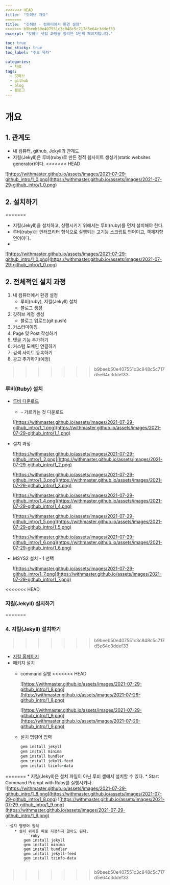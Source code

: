 ```yaml
---
<<<<<<< HEAD
title:  "깃허브 개요"
=======
title:  "깃허브 - 컴퓨터에서 환경 설정"
>>>>>>> b9beeb50e407551c3c848c5c717d5e64c3ddef33
excerpt: "깃허브 셋업 과정을 정리한 1번째 페이지입니다."

toc: true
toc_sticky: true
toc_label: "주요 목차"

categories:
  - 자료
tags:
  - 깃허브
  - github
  - blog
  - 블로그
---
```


# 개요

## 1. 관계도

- 내 컴퓨터, github, Jekyll의 관계도
- 지킬(Jekyll)은 루비(ruby)로 만든 정적 웹사이트 생성기(static websites generator)이다.
<<<<<<< HEAD

![https://withmaster.github.io/assets/images/2021-07-29-github_intro/1_0.png](https://withmaster.github.io/assets/images/2021-07-29-github_intro/1_0.png)

## 2. 설치하기
=======
- 지킬(Jekyll)을 설치하고, 싱행시키기 위해서는 루비(ruby)를 먼저 설치해야 한다.
- 루비(ruby)는 인터프리터 형식으로 실행되는 고기능 스크립트 언어이고, 객체지향언어이다.
- 
![https://withmaster.github.io/assets/images/2021-07-29-github_intro/1_0.png](https://withmaster.github.io/assets/images/2021-07-29-github_intro/1_0.png)

## 2. 전체적인 설치 과정
1. 내 컴퓨터에서 환경 설정
    * 루비(ruby), 지킬(Jekyll) 설치
    * 블로그 생성
2. 깃허브 계정 생성
    * 블로그 업로드(git push)
3. 커스터마이징
4. Page 및 Post 작성하기
5. 댓글 기능 추가하기
6. 커스텀 도메인 연결하기
7. 검색 사이트 등록하기
8. 광고 추가하기(예정)
>>>>>>> b9beeb50e407551c3c848c5c717d5e64c3ddef33

### 루비(Ruby) 설치

- [루비 다운로드](https://rubyinstaller.org/downloads/)
    - `⇒` 가르키는 것 다운로드

    ![https://withmaster.github.io/assets/images/2021-07-29-github_intro/1_1.png](https://withmaster.github.io/assets/images/2021-07-29-github_intro/1_1.png)

- 설치 과정

    ![https://withmaster.github.io/assets/images/2021-07-29-github_intro/1_2.png](https://withmaster.github.io/assets/images/2021-07-29-github_intro/1_2.png)

    ![https://withmaster.github.io/assets/images/2021-07-29-github_intro/1_3.png](https://withmaster.github.io/assets/images/2021-07-29-github_intro/1_3.png)

    ![https://withmaster.github.io/assets/images/2021-07-29-github_intro/1_4.png](https://withmaster.github.io/assets/images/2021-07-29-github_intro/1_4.png)

    ![https://withmaster.github.io/assets/images/2021-07-29-github_intro/1_5.png](https://withmaster.github.io/assets/images/2021-07-29-github_intro/1_5.png)

    ![https://withmaster.github.io/assets/images/2021-07-29-github_intro/1_6.png](https://withmaster.github.io/assets/images/2021-07-29-github_intro/1_6.png)

- MSYS2 설치 - 1 선택

    ![https://withmaster.github.io/assets/images/2021-07-29-github_intro/1_7.png](https://withmaster.github.io/assets/images/2021-07-29-github_intro/1_7.png)

<<<<<<< HEAD
### 지킬(Jekyll) 설치하기
=======
### 4. 지킬(Jekyll) 설치하기
>>>>>>> b9beeb50e407551c3c848c5c717d5e64c3ddef33

- [지킬 홈페이지](https://jekyllrb.com/)
- 패키지 설치
    - command 실행
<<<<<<< HEAD

        ![https://withmaster.github.io/assets/images/2021-07-29-github_intro/1_8.png](https://withmaster.github.io/assets/images/2021-07-29-github_intro/1_8.png)

        ![https://withmaster.github.io/assets/images/2021-07-29-github_intro/1_9.png](https://withmaster.github.io/assets/images/2021-07-29-github_intro/1_9.png)

    - 설치 명령어 입력

        ```ruby
        gem install jekyll
        gem install minima
        gem install bundler
        gem install jekyll-feed
        gem install tzinfo-data
        ```
=======
        * 지킬(Jekyll)은 설치 파일이 아닌 루비 셸에서 설치할 수 있다.
        * Start Command Prompt with Ruby를 실행시키나        
        ![https://withmaster.github.io/assets/images/2021-07-29-github_intro/1_8.png](https://withmaster.github.io/assets/images/2021-07-29-github_intro/1_8.png)
        ![https://withmaster.github.io/assets/images/2021-07-29-github_intro/1_9.png](https://withmaster.github.io/assets/images/2021-07-29-github_intro/1_9.png)

    - 설치 명령어 입력
        * 설치 위치를 따로 지정하지 않아도 된다.
            ```ruby
            gem install jekyll
            gem install minima
            gem install bundler
            gem install jekyll-feed
            gem install tzinfo-data
            ```
>>>>>>> b9beeb50e407551c3c848c5c717d5e64c3ddef33
